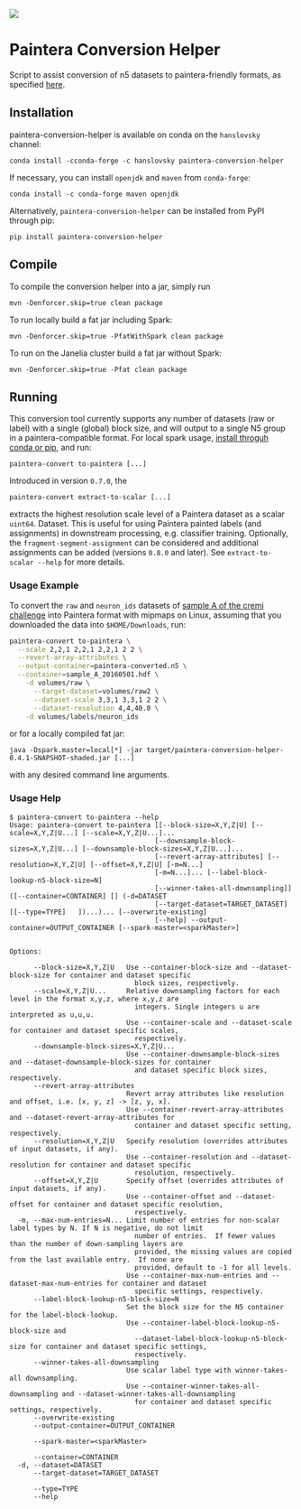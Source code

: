 [![](https://travis-ci.org/saalfeldlab/paintera-conversion-helper.svg?branch=master)](https://travis-ci.org/saalfeldlab/paintera-conversion-helper)

# Paintera Conversion Helper
Script to assist conversion of n5 datasets to paintera-friendly formats, as specified [here](https://github.com/saalfeldlab/paintera/issues/61).

## Installation
paintera-conversion-helper is available on conda on the `hanslovsky` channel:
```
conda install -cconda-forge -c hanslovsky paintera-conversion-helper
```
If necessary, you can install `openjdk` and `maven` from `conda-forge`:
```
conda install -c conda-forge maven openjdk
```

Alternatively, `paintera-conversion-helper` can be installed from PyPI through pip:
```
pip install paintera-conversion-helper
```


## Compile
To compile the conversion helper into a jar, simply run
```
mvn -Denforcer.skip=true clean package
```
To run locally build a fat jar including Spark:
```
mvn -Denforcer.skip=true -PfatWithSpark clean package
```
To run on the Janelia cluster build a fat jar without Spark:
```
mvn -Denforcer.skip=true -Pfat clean package
```

## Running
This conversion tool currently supports any number of datasets (raw or label) with a
single (global) block size, and will output to a single N5 group in a paintera-compatible
format. For local spark usage, [install throguh conda or pip](#installation), and run:
```
paintera-convert to-paintera [...]
```

Introduced in version `0.7.0`, the
```
paintera-convert extract-to-scalar [...]
```
extracts the highest resolution scale level of a Paintera dataset as a scalar `uint64`. Dataset. This is useful for using Paintera painted labels (and assignments) in downstream processing, e.g. classifier training. Optionally, the `fragment-segment-assignment` can be considered and additional assignments can be added (versions `0.8.0` and later). See `extract-to-scalar --help` for more details.

### Usage Example
To convert the `raw` and `neuron_ids` datasets of [sample A of the cremi challenge](https://cremi.org/data/) into Paintera format with mipmaps on Linux, assuming that you downloaded the data into `$HOME/Downloads`, run:
```sh
paintera-convert to-paintera \
  --scale 2,2,1 2,2,1 2,2,1 2 2 \
  --revert-array-attributes \
  --output-container=paintera-converted.n5 \
  --container=sample_A_20160501.hdf \
    -d volumes/raw \
      --target-dataset=volumes/raw2 \
      --dataset-scale 3,3,1 3,3,1 2 2 \
      --dataset-resolution 4,4,40.0 \
    -d volumes/labels/neuron_ids
```

or for a locally compiled fat jar:
```
java -Dspark.master=local[*] -jar target/paintera-conversion-helper-0.4.1-SNAPSHOT-shaded.jar [...]
```
with any desired command line arguments.

### Usage Help
```
$ paintera-convert to-paintera --help
Usage: paintera-convert to-paintera [[--block-size=X,Y,Z|U] [--scale=X,Y,Z|U...] [--scale=X,Y,Z|U...]...
                                    [--downsample-block-sizes=X,Y,Z|U...] [--downsample-block-sizes=X,Y,Z|U...]...
                                    [--revert-array-attributes] [--resolution=X,Y,Z|U] [--offset=X,Y,Z|U] [-m=N...]
                                    [-m=N...]... [--label-block-lookup-n5-block-size=N]
                                    [--winner-takes-all-downsampling]] ([--container=CONTAINER] [] (-d=DATASET
                                    [--target-dataset=TARGET_DATASET] [[--type=TYPE]   ])...)... [--overwrite-existing]
                                    [--help] --output-container=OUTPUT_CONTAINER [--spark-master=<sparkMaster>]
                                    

Options:

      --block-size=X,Y,Z|U   Use --container-block-size and --dataset-block-size for container and dataset specific
                               block sizes, respectively.
      --scale=X,Y,Z|U...     Relative downsampling factors for each level in the format x,y,z, where x,y,z are
                               integers. Single integers u are interpreted as u,u,u.
                             Use --container-scale and --dataset-scale for container and dataset specific scales,
                               respectively.
      --downsample-block-sizes=X,Y,Z|U...
                             Use --container-downsample-block-sizes and --dataset-downsample-block-sizes for container
                               and dataset specific block sizes, respectively.
      --revert-array-attributes
                             Revert array attributes like resolution and offset, i.e. [x, y, z] -> [z, y, x].
                             Use --container-revert-array-attributes and --dataset-revert-array-attributes for
                               container and dataset specific setting, respectively.
      --resolution=X,Y,Z|U   Specify resolution (overrides attributes of input datasets, if any).
                             Use --container-resolution and --dataset-resolution for container and dataset specific
                               resolution, respectively.
      --offset=X,Y,Z|U       Specify offset (overrides attributes of input datasets, if any).
                             Use --container-offset and --dataset-offset for container and dataset specific resolution,
                               respectively.
  -m, --max-num-entries=N... Limit number of entries for non-scalar label types by N. If N is negative, do not limit
                               number of entries.  If fewer values than the number of down-sampling layers are
                               provided, the missing values are copied from the last available entry.  If none are
                               provided, default to -1 for all levels.
                             Use --container-max-num-entries and --dataset-max-num-entries for container and dataset
                               specific settings, respectively.
      --label-block-lookup-n5-block-size=N
                             Set the block size for the N5 container for the label-block-lookup.
                             Use --container-label-block-lookup-n5-block-size and
                               --dataset-label-block-lookup-n5-block-size for container and dataset specific settings,
                               respectively.
      --winner-takes-all-downsampling
                             Use scalar label type with winner-takes-all downsampling.
                             Use --container-winner-takes-all-downsampling and --dataset-winner-takes-all-downsampling
                               for container and dataset specific settings, respectively.
      --overwrite-existing
      --output-container=OUTPUT_CONTAINER

      --spark-master=<sparkMaster>

      --container=CONTAINER
  -d, --dataset=DATASET
      --target-dataset=TARGET_DATASET

      --type=TYPE
      --help
```

